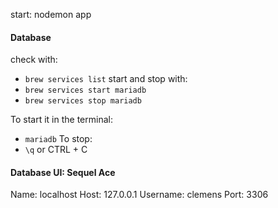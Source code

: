 start: nodemon app

#### Database
check with: 
- `brew services list`
start and stop with:
- `brew services start mariadb`
- `brew services stop mariadb`

To start it in the terminal:
- `mariadb`
To stop:
- `\q` or CTRL + C

#### Database UI: Sequel Ace
Name: localhost
Host: 127.0.0.1
Username: clemens
Port: 3306